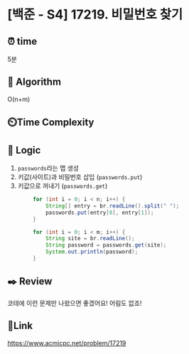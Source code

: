 # [백준 - S4] 17219. 비밀번호 찾기

## ⏰ **time**
5분

## :pushpin: **Algorithm**
O(n+m)

## ⏲️**Time Complexity**


## :round_pushpin: **Logic**
1. `passwords`라는 맵 생성
2. 키값(사이트)과 비밀번호 삽입 (`passwords.put`)
3. 키값으로 꺼내기 (`passwords.get`)
```java
        for (int i = 0; i < n; i++) {
            String[] entry = br.readLine().split(" ");
            passwords.put(entry[0], entry[1]);
        }

        for (int i = 0; i < m; i++) {
            String site = br.readLine();
            String password = passwords.get(site);
            System.out.println(password);
        }
```


## :black_nib: **Review**  
코테에 이런 문제만 나왔으면 좋겠어요! 어림도 없죠!

## 📡**Link**
https://www.acmicpc.net/problem/17219
